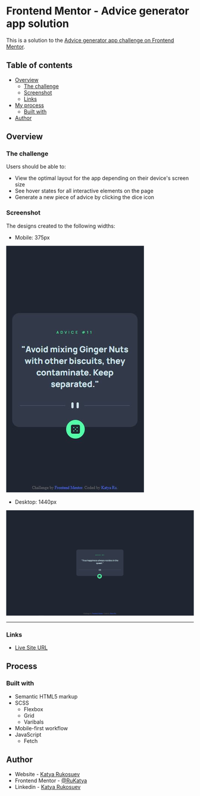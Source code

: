 # Frontend Mentor - Advice generator app solution

This is a solution to the [Advice generator app challenge on Frontend Mentor](https://www.frontendmentor.io/challenges/advice-generator-app-QdUG-13db).

## Table of contents

- [Overview](#overview)
  - [The challenge](#the-challenge)
  - [Screenshot](#screenshot)
  - [Links](#links)
- [My process](#my-process)
  - [Built with](#built-with)
- [Author](#author)

## Overview

### The challenge

Users should be able to:

- View the optimal layout for the app depending on their device's screen size
- See hover states for all interactive elements on the page
- Generate a new piece of advice by clicking the dice icon

### Screenshot

The designs created to the following widths:

- Mobile: 375px

![](./images/screen-mobile.JPG)

- Desktop: 1440px

![](./images/screen-desk.JPG)

<hr>

### Links

- [Live Site URL](https://frontend-chakkenges-projects.vercel.app/advice-generator-app/index.html)

## Process

### Built with

- Semantic HTML5 markup
- SCSS
  - Flexbox
  - Grid
  - Varibals
- Mobile-first workflow
- JavaScript
  - Fetch

## Author

- Website - [Katya Rukosuev](https://katya-ru.herokuapp.com/)
- Frontend Mentor - [@RuKatya](https://www.frontendmentor.io/profile/RuKatya)
- Linkedin - [Katya Rukosuev](https://www.linkedin.com/in/katya-rukosuev/)
